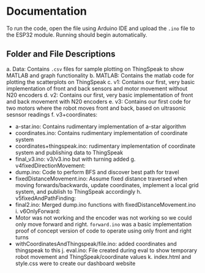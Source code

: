 # Documentation
To run the code, open the file using Arduino IDE and upload the `.ino` file to the ESP32 module. Running should begin automatically. 

## Folder and File Descriptions
a. Data: Contains `.csv` files for sample plotting on ThingSpeak to show MATLAB and graph functionality
b. MATLAB: Contains the matlab code for plotting the scatterplots on ThingSpeak
c. v1: Contains our first, very basic implementation of front and back sensors and motor movement without N20 encoders
d. v2: Contains our first, very basic implementation of front and back movement with N20 encoders
e. v3: Contains our first code for two motors where the robot moves front and back, based on ultrasonic sesnsor readings
f. v3+coordinates: 
  - a-star.ino: Contains rudimentary implementation of a-star algorithm
  - coordinates.ino: Contains rudimentary implementation of coordinate system
  - coordinates+thingspeak.ino: rudimentary implementation of coordinate system and publishing data to ThingSpeak
  - final_v3.ino: v3/v3.ino but with turning added
g. v4fixedDirectionMovement:
  - dump.ino: Code to perform BFS and discover best path for travel
  - fixedDistanceMovement.ino: Assume fixed distance traversed when moving forwards/backwards, update coordinates, implement a local grid system, and publish to ThingSpeak accordingly
h. v5fixedAndPathFinding:
  - final2.ino: Merged dump.ino functions with fixedDistanceMovement.ino
i. v6OnlyForward:
  - Motor was not working and the encoder was not working so we could only move forward and right. `forward.ino`  was a basic implementation proof of concept version of code to operate using only front and right turns
  - withCoordinatesAndThingspeak/file.ino: added coordinates and thingspeak to this
j. eval.ino: File created during eval to show temporary robot movement and ThingSpeak/coordinate values
k. index.html and style.css were to create our dashboard website
